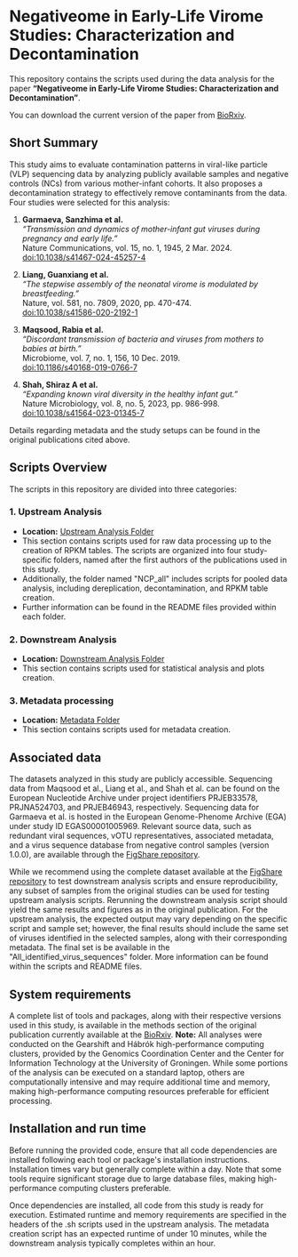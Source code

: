
# Negativeome in Early-Life Virome Studies: Characterization and Decontamination

This repository contains the scripts used during the data analysis for the paper **“Negativeome in Early-Life Virome Studies: Characterization and Decontamination”**.

You can download the current version of the paper from [BioRxiv](https://www.biorxiv.org/content/10.1101/2024.10.14.618243v1).

## Short Summary

This study aims to evaluate contamination patterns in viral-like particle (VLP) sequencing data by analyzing publicly available samples and negative controls (NCs) from various mother-infant cohorts. It also proposes a decontamination strategy to effectively remove contaminants from the data. Four studies were selected for this analysis:

1. **Garmaeva, Sanzhima et al.**  
   *“Transmission and dynamics of mother-infant gut viruses during pregnancy and early life.”*  
   Nature Communications, vol. 15, no. 1, 1945, 2 Mar. 2024.  
   [doi:10.1038/s41467-024-45257-4](https://doi.org/10.1038/s41467-024-45257-4)
   
2. **Liang, Guanxiang et al.**  
   *“The stepwise assembly of the neonatal virome is modulated by breastfeeding.”*  
   Nature, vol. 581, no. 7809, 2020, pp. 470-474.  
   [doi:10.1038/s41586-020-2192-1](https://doi.org/10.1038/s41586-020-2192-1)
   
3. **Maqsood, Rabia et al.**  
   *“Discordant transmission of bacteria and viruses from mothers to babies at birth.”*  
   Microbiome, vol. 7, no. 1, 156, 10 Dec. 2019.  
   [doi:10.1186/s40168-019-0766-7](https://doi.org/10.1186/s40168-019-0766-7)
   
4. **Shah, Shiraz A et al.**  
   *“Expanding known viral diversity in the healthy infant gut.”*  
   Nature Microbiology, vol. 8, no. 5, 2023, pp. 986-998.  
   [doi:10.1038/s41564-023-01345-7](https://doi.org/10.1038/s41564-023-01345-7)

Details regarding metadata and the study setups can be found in the original publications cited above.

## Scripts Overview

The scripts in this repository are divided into three categories:

### 1. Upstream Analysis
- **Location:** [Upstream Analysis Folder](https://github.com/GRONINGEN-MICROBIOME-CENTRE/NCP_VLP_project/tree/master/Upstream_analysis)
- This section contains scripts used for raw data processing up to the creation of RPKM tables. The scripts are organized into four study-specific folders, named after the first authors of the publications used in this study. 
- Additionally, the folder named "NCP_all" includes scripts for pooled data analysis, including dereplication, decontamination, and RPKM table creation.
- Further information can be found in the README files provided within each folder.

### 2. Downstream Analysis
- **Location:** [Downstream Analysis Folder](https://github.com/GRONINGEN-MICROBIOME-CENTRE/NCP_VLP_project/tree/master/Downstream_analysis)
- This section contains scripts used for statistical analysis and plots creation.

### 3. Metadata processing
- **Location:** [Metadata Folder](https://github.com/GRONINGEN-MICROBIOME-CENTRE/NCP_VLP_project/tree/master/Metadata_processing)
- This section contains scripts used for metadata creation.

## Associated data

The datasets analyzed in this study are publicly accessible. Sequencing data from Maqsood et al., Liang et al., and Shah et al. can be found on the European Nucleotide Archive under project identifiers PRJEB33578, PRJNA524703, and PRJEB46943, respectively. Sequencing data for Garmaeva et al. is hosted in the European Genome-Phenome Archive (EGA) under study ID EGAS00001005969. Relevant source data, such as redundant viral sequences, vOTU representatives, associated metadata, and a virus sequence database from negative control samples (version 1.0.0), are available through the [FigShare repository](https://doi.org/10.6084/m9.figshare.27170739).

While we recommend using the complete dataset available at the [FigShare repository](https://doi.org/10.6084/m9.figshare.27170739) to test downstream analysis scripts and ensure reproducibility, any subset of samples from the original studies can be used for testing upstream analysis scripts. Rerunning the downstream analysis script should yield the same results and figures as in the original publication. For the upstream analysis, the expected output may vary depending on the specific script and sample set; however, the final results should include the same set of viruses identified in the selected samples, along with their corresponding metadata. The final set is be available in the "All_identified_virus_sequences" folder. More information can be found within the scripts and README files.

## System requirements

A complete list of tools and packages, along with their respective versions used in this study, is available in the methods section of the original publication currently available at the [BioRxiv](https://www.biorxiv.org/content/10.1101/2024.10.14.618243v1).
**Note:** All analyses were conducted on the Gearshift and Hábrók high-performance computing clusters, provided by the Genomics Coordination Center and the Center for Information Technology at the University of Groningen. While some portions of the analysis can be executed on a standard laptop, others are computationally intensive and may require additional time and memory, making high-performance computing resources preferable for efficient processing.

## Installation and run time
Before running the provided code, ensure that all code dependencies are installed following each tool or package's installation instructions. Installation times vary but generally complete within a day. Note that some tools require significant storage due to large database files, making high-performance computing clusters preferable.

Once dependencies are installed, all code from this study is ready for execution. Estimated runtime and memory requirements are specified in the headers of the .sh scripts used in the upstream analysis. The metadata creation script has an expected runtime of under 10 minutes, while the downstream analysis typically completes within an hour.
